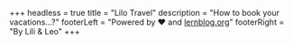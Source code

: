 +++
headless = true
title = "Lilo Travel"
description = "How to book your vacations...?"
footerLeft = "Powered by ❤️ and [lernblog.org](https://www.lernblog.org)"
footerRight = "By Lili & Leo"
+++
